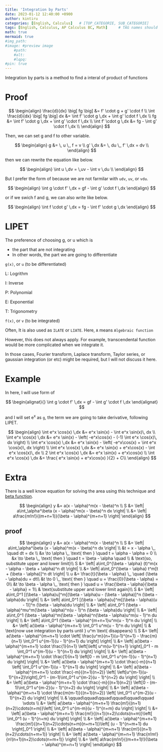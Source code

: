 ```yaml
---
title: 'Integration by Parts'
date: 2023-01-12 12:40:00 +0900
author: kintiru
categories: [English, Calculus]   # [TOP_CATEGORIE, SUB_CATEGORIE]
tags: [English, Calculus, AP Calculus BC, Math]     # TAG names should always be lowercase
math: true
mermaid: true
#img_path: 
#image: #preview image
    #path:
    #alt:
    #lqpq:
#pin: true
---
```


Integration by parts is a method to find a interal of product of functions

# Proof

$$
\begin{align}
\frac{d}{dx} \big[ fg \big] &= f' \cdot g + g' \cdot f \\
\int \frac{d}{dx} \big[ fg \big] dx &= \int f' \cdot g \,dx + \int g' \cdot f \,dx \\
fg &= \int f' \cdot g \,dx + \int g' \cdot f \,dx \\
\int f' \cdot g \,dx &= fg - \int g' \cdot f \,dx \\
\end{align}
$$

Then, we can set g and f to other variable.

$$
\begin{align}
g &= \, u \,, f = v \\
g' \,dx &= \, du \,, f' \,dx = dv \\
\end{align}
$$

then we can rewrite the equation like below.

$$
\begin{align}
\int u \,dv = \,uv - \int v \,du \\
\end{align}
$$

But I prefer the form of because we are not farmilar with `udv`, `uv`, or `vdu`.  

$$
\begin{align}
\int g \cdot f' \,dx = gf - \int g' \cdot f \,dx 
\end{align}
$$

or if we swich f and g, we can also write like below.

$$
\begin{align}
\int f \cdot g' \,dx = fg - \int f' \cdot g \,dx 
\end{align}
$$

# LIPET

The preference of choosing g, or u which is
 - the part that are not integrating
 - In other words, the part we are going to differentiate

`g(x)`, or `u` (to be differentiated)

L: Logrithm

I: Inverse

P: Polynomial

E: Exponential

T: Trigonometry

`f(x)`, or `v` (to be integrated)

Often, It is also used as `ILATE` or `LIATE`. Here, `A` means `Algebraic function`

However, this does not always apply. For example, transcendental function would be more complicated when we integrate it.

In those cases, Fourier transform, Laplace transform, Taylor series, or gaussian integration (or etc) might be required, but I will not discuss it here.

# Example

In here, I will use form of 

$$
\begin{alignat}{}
\int g \cdot f' \,dx = gf - \int g' \cdot f \,dx 
\end{alignat}
$$

and I will set e<sup>x</sup> as `g`, the term we are going to take derivative,  following LIPET.

$$
\begin{align}
\int e^x \cos(x) \,dx &= e^x \sin(x) - \int e^x \sin(x)\, dx \\
\int e^x \cos(x) \,dx &= e^x \sin(x) - \left( -e^x\cos(x) - (-1) \int e^x  \cos(x)\, dx \right) \\
\int e^x \cos(x) \,dx &= e^x \sin(x) - \left( -e^x\cos(x) + \int e^x  \cos(x)\, dx \right) \\
\int e^x \cos(x) \,dx &= e^x \sin(x) + e^x\cos(x) - \int e^x  \cos(x)\, dx  \\
2 \int e^x \cos(x) \,dx &= e^x \sin(x) + e^x\cos(x) \\
\int e^x \cos(x) \,dx &= \frac{ e^x \sin(x) + e^x\cos(x) }{2} + C\\
\end{align}
$$

# Extra

There is a well know equation for solving the area using this technique and [beta function](https://mathworld.wolfram.com/BetaFunction.html).

$$
\begin{align}
y &= a(x - \alpha)^m(x - \beta)^n \\
S &= \left| a\int_\alpha^\beta (x - \alpha)^m(x - \beta)^n dx \right| \\
&= \left| a\frac{m!n!}{(m+n+1)}(\beta - \alpha)^{m+n+1} \right|
\end{align}
$$

## proof

$$
\begin{align}
y &= a(x - \alpha)^m(x - \beta)^n \\
S &= \left| a\int_\alpha^\beta (x - \alpha)^m(x - \beta)^n dx \right| \\
&t = x - \alpha \,, \quad dt = dx \\
&x \to \alpha \,, \text{ then } \quad t = \alpha - \alpha = 0 \\
&x \to \beta \,, \text{ then } \quad t = \beta - \alpha \quad \\
& \text{so, substitute upper and lower limit}\\
S &= \left| a\int_0^{\beta - \alpha} (t)^m(x - \alpha - \beta + \alpha)^n dt \right| \\
&= \left| a\int_0^{\beta - \alpha} t^m[t + (\beta - \alpha)]^n dt \right| \\
u &= \frac{t}{\beta - \alpha} \,, \quad (\beta - \alpha)du = dt\\
&t \to 0 \,, \text{ then } \quad u = \frac{0}{\beta - \alpha} = 0\\
&t \to \beta - \alpha \,, \text{ then } \quad u = \frac{\beta - \alpha}{\beta - \alpha} = 1\\
& \text{substitute upper and lower limit again}\\
S &= \left| a\int_0^1 [(\beta - \alpha)u]^m[(\beta - \alpha)u - (\beta - \alpha)]^n (\beta - \alpha)du \right| \\
&= \left| a\int_0^1 [(\beta - \alpha)u]^m[(\beta - \alpha)(u - 1)]^n (\beta - \alpha)du \right| \\
&= \left| a\int_0^1 (\beta - \alpha)^mu^m(\beta - \alpha)^n(u - 1)^n (\beta - \alpha)du \right| \\
&= \left| a\int_0^1 (\beta - \alpha)^m(\beta - \alpha)^n(\beta - \alpha)u^m(u - 1)^n du \right| \\
&= \left| a\int_0^1 (\beta - \alpha)^{m+n+1}u^m(u - 1)^n du \right| \\
&= \left| a(\beta - \alpha)^{m+n+1} \int_0^1 u^m(u - 1)^n du \right| \\
& \text{now use integration by parts until } u^m \text{ disappears} \\
S &= \left| a(\beta - \alpha)^{m+n+1} \cdot \left[ \frac{u^m}{n+1}(u-1)^{n+1} - \frac{m}{n+1} \int_0^1 u^{m-1}(u - 1)^{n+1} du \right] \right| \\
&= \left| a(\beta - \alpha)^{m+n+1} \cdot \frac{1}{n+1} \left[\left[ u^m(u-1)^{n+1} \right]_0^1 - m \int_0^1 u^{m-1}(u - 1)^{n+1} du \right] \right| \\
&= \left| a(\beta - \alpha)^{m+n+1} \cdot \frac{1}{n+1} \left[0 - m \int_0^1 u^{m-1}(u - 1)^{n+1} du \right] \right| \\
&= \left| a(\beta - \alpha)^{m+n+1} \cdot \frac{-m}{n+1} \left[ \int_0^1 u^{m-1}(u - 1)^{n+1} du \right] \right| \\
&= \left| a(\beta - \alpha)^{m+n+1} \cdot \frac{-m}{(n+1)(n+2)} \left[ \left[u^{m-1}(u-1)^{n+2}\right]_0^1 - (m-1)\int_0^1 u^{m-2}(u - 1)^{n+2} du \right] \right| \\
&= \left| a(\beta - \alpha)^{m+n+1} \cdot \frac{-m}{(n+1)(n+2)} \left[0 - (m-1)\int_0^1 u^{m-2}(u - 1)^{n+2} du \right] \right| \\
&= \left| a(\beta - \alpha)^{m+n+1} \cdot \frac{m(m-1)}{(n+1)(n+2)} \left[ \int_0^1 u^{m-2}(u - 1)^{n+2} du \right] \right| \\
& \qquad\qquad\qquad\qquad\qquad\qquad \vdots \\
&= \left| a(\beta - \alpha)^{m+n+1} \frac{m!}{(n+1)(n+2)\cdots(n+m)}\left[ \int_0^1 u^{m-m}(u - 1)^{n+m} du \right] \right| \\
&= \left| a(\beta - \alpha)^{m+n+1} \frac{m!}{(n+1)(n+2)\cdots(n+m)}\left[ \int_0^1 (u - 1)^{n+m} du \right] \right| \\
&= \left| a(\beta - \alpha)^{m+n+1} \frac{m!}{(n+1)(n+2)\cdots(n+m)(n+m+1)}\left[  (u - 1)^{n+m+1} du \right]_0^1 \right| \\
&= \left| a(\beta - \alpha)^{m+n+1} \frac{m!}{(n+1)(n+2)\cdots(n+m+1)} \right| \\
&= \left| a(\beta - \alpha)^{m+n+1} \frac{n!m!}{n!(n+1)(n+2)\cdots(n+m+1)} \right| \\
&= \left| a\frac{m!n!}{(m+n+1)!}(\beta - \alpha)^{m+n+1} \right|
\end{align}
$$

